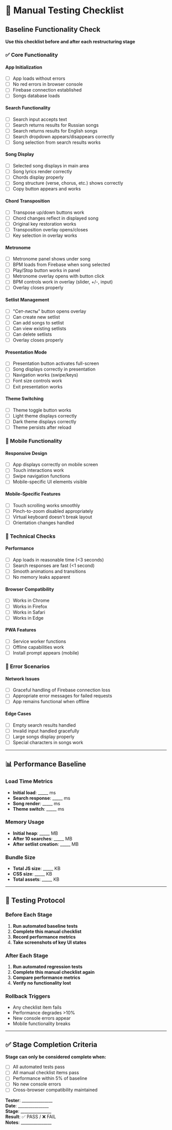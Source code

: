 # 🧪 Manual Testing Checklist

## Baseline Functionality Check
**Use this checklist before and after each restructuring stage**

### ✅ Core Functionality

#### App Initialization
- [ ] App loads without errors
- [ ] No red errors in browser console
- [ ] Firebase connection established
- [ ] Songs database loads

#### Search Functionality  
- [ ] Search input accepts text
- [ ] Search returns results for Russian songs
- [ ] Search returns results for English songs
- [ ] Search dropdown appears/disappears correctly
- [ ] Song selection from search results works

#### Song Display
- [ ] Selected song displays in main area
- [ ] Song lyrics render correctly
- [ ] Chords display properly
- [ ] Song structure (verse, chorus, etc.) shows correctly
- [ ] Copy button appears and works

#### Chord Transposition
- [ ] Transpose up/down buttons work
- [ ] Chord changes reflect in displayed song
- [ ] Original key restoration works
- [ ] Transposition overlay opens/closes
- [ ] Key selection in overlay works

#### Metronome
- [ ] Metronome panel shows under song
- [ ] BPM loads from Firebase when song selected
- [ ] Play/Stop button works in panel
- [ ] Metronome overlay opens with button click
- [ ] BPM controls work in overlay (slider, +/-, input)
- [ ] Overlay closes properly

#### Setlist Management
- [ ] "Сет-листы" button opens overlay
- [ ] Can create new setlist
- [ ] Can add songs to setlist
- [ ] Can view existing setlists
- [ ] Can delete setlists
- [ ] Overlay closes properly

#### Presentation Mode
- [ ] Presentation button activates full-screen
- [ ] Song displays correctly in presentation
- [ ] Navigation works (swipe/keys)
- [ ] Font size controls work
- [ ] Exit presentation works

#### Theme Switching
- [ ] Theme toggle button works
- [ ] Light theme displays correctly
- [ ] Dark theme displays correctly
- [ ] Theme persists after reload

### 📱 Mobile Functionality

#### Responsive Design
- [ ] App displays correctly on mobile screen
- [ ] Touch interactions work
- [ ] Swipe navigation functions
- [ ] Mobile-specific UI elements visible

#### Mobile-Specific Features
- [ ] Touch scrolling works smoothly
- [ ] Pinch-to-zoom disabled appropriately
- [ ] Virtual keyboard doesn't break layout
- [ ] Orientation changes handled

### 🔧 Technical Checks

#### Performance
- [ ] App loads in reasonable time (<3 seconds)
- [ ] Search responses are fast (<1 second)
- [ ] Smooth animations and transitions
- [ ] No memory leaks apparent

#### Browser Compatibility
- [ ] Works in Chrome
- [ ] Works in Firefox  
- [ ] Works in Safari
- [ ] Works in Edge

#### PWA Features
- [ ] Service worker functions
- [ ] Offline capabilities work
- [ ] Install prompt appears (mobile)

### 🚨 Error Scenarios

#### Network Issues
- [ ] Graceful handling of Firebase connection loss
- [ ] Appropriate error messages for failed requests
- [ ] App remains functional when offline

#### Edge Cases
- [ ] Empty search results handled
- [ ] Invalid input handled gracefully
- [ ] Large songs display properly
- [ ] Special characters in songs work

---

## 📊 Performance Baseline

### Load Time Metrics
- **Initial load**: _____ ms
- **Search response**: _____ ms  
- **Song render**: _____ ms
- **Theme switch**: _____ ms

### Memory Usage
- **Initial heap**: _____ MB
- **After 10 searches**: _____ MB
- **After setlist creation**: _____ MB

### Bundle Size
- **Total JS size**: _____ KB
- **CSS size**: _____ KB
- **Total assets**: _____ KB

---

## 🔄 Testing Protocol

### Before Each Stage
1. **Run automated baseline tests**
2. **Complete this manual checklist**
3. **Record performance metrics**
4. **Take screenshots of key UI states**

### After Each Stage  
1. **Run automated regression tests**
2. **Complete this manual checklist again**
3. **Compare performance metrics**
4. **Verify no functionality lost**

### Rollback Triggers
- Any checklist item fails
- Performance degrades >10%
- New console errors appear
- Mobile functionality breaks

---

## ✅ Stage Completion Criteria

**Stage can only be considered complete when:**
- [ ] All automated tests pass
- [ ] All manual checklist items pass  
- [ ] Performance within 5% of baseline
- [ ] No new console errors
- [ ] Cross-browser compatibility maintained

**Tester**: _______________  
**Date**: _______________  
**Stage**: _______________  
**Result**: ✅ PASS / ❌ FAIL  
**Notes**: _______________